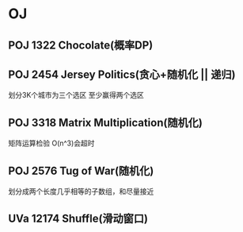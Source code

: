 # OJ

## POJ 1322 Chocolate(概率DP)


## POJ 2454 Jersey Politics(贪心+随机化 || 递归)

划分3K个城市为三个选区 至少赢得两个选区

## POJ 3318 Matrix Multiplication(随机化)

矩阵运算检验 O(n^3)会超时

## POJ 2576 Tug of War(随机化)

划分成两个长度几乎相等的子数组，和尽量接近

## UVa 12174 Shuffle(滑动窗口)

